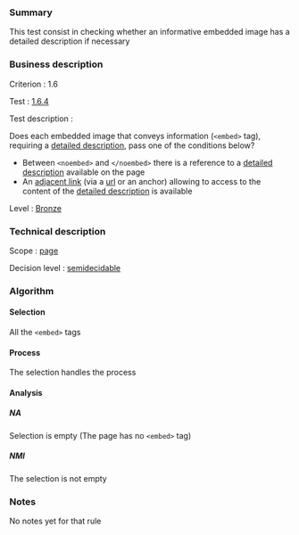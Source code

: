 ### Summary

This test consist in checking whether an informative embedded image has a detailed description if necessary

### Business description

Criterion : 1.6

Test : [1.6.4](http://www.accessiweb.org/index.php/accessiweb-22-english-version.html#test-1-6-4)

Test description :

Does each embedded image that conveys information (`<embed>` tag), requiring a [detailed description](http://www.braillenet.org/accessibilite/referentiel-aw21-en/glossaire.php#mDescDetaillee),
pass one of the conditions below? 

-   Between `<noembed>` and `</noembed>` there is a reference to a [detailed description](http://www.braillenet.org/accessibilite/referentiel-aw21-en/glossaire.php#mDescDetaillee) available on the page
-   An [adjacent link](http://www.braillenet.org/accessibilite/referentiel-aw21-en/glossaire.php#mLienAdj) (via a [url](http://www.braillenet.org/accessibilite/referentiel-aw21-en/glossaire.php#mUrl)
    or an anchor) allowing to access to the content of the [detailed description](http://www.braillenet.org/accessibilite/referentiel-aw21-en/glossaire.php#mDescDetaillee) is available

Level : [Bronze](/en/category/rules-design/accessiweb-11/level/bronze)

### Technical description

Scope : [page](/en/category/rules-design/accessiweb-11/scope/page)

Decision level :
[semidecidable](/en/category/rules-design/accessiweb-11/decision-level/semidecidable)

### Algorithm

#### Selection

All the `<embed>` tags

#### Process

The selection handles the process

#### Analysis

##### NA

Selection is empty (The page has no `<embed>` tag)

##### NMI

The selection is not empty

### Notes

No notes yet for that rule
